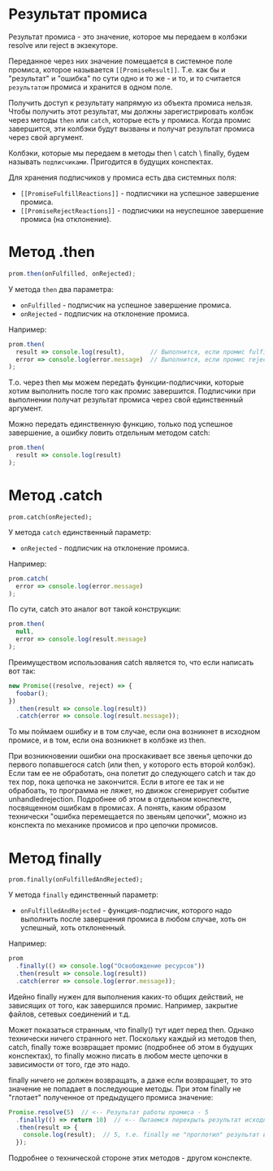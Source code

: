 # Результат промиса

Результат промиса - это значение, которое мы передаем в колбэки resolve или reject в экзекуторе.

Переданное через них значение помещается в системное поле промиса, которое называется `[[PromiseResult]]`. Т.е. как бы и "результат" и "ошибка" по сути одно и то же - и то, и то считается `результатом` промиса и хранится в одном поле.

Получить доступ к результату напрямую из объекта промиса нельзя. Чтобы получить этот результат, мы должны зарегистрировать колбэк через методы `then` или `catch`, которые есть у промиса. Когда промис завершится, эти колбэки будут вызваны и получат результат промиса через свой аргумент.

Колбэки, которые мы передаем в методы then \ catch \ finally, будем называть `подписчиками`. Пригодится в будущих конспектах.

Для хранения подписчиков у промиса есть два системных поля:

* `[[PromiseFulfillReactions]]` - подписчики на успешное завершение промиса.
* `[[PromiseRejectReactions]]` - подписчики на неуспешное завершение промиса (на отклонение).

# Метод .then

```javascript
prom.then(onFulfilled, onRejected);
```

У метода `then` два параметра:

* `onFulfilled` - подписчик на успешное завершение промиса.
* `onRejected` - подписчик на отклонение промиса.

Например:

```javascript
prom.then(
  result => console.log(result),       // Выполнится, если промис fulfilled
  error => console.log(error.message)  // Выполнится, если промис rejected
);
```

Т.о. через then мы можем передать функции-подписчики, которые хотим выполнить после того как промис завершится. Подписчики при выполнении получат результат промиса через свой единственный аргумент.

Можно передать единственную функцию, только под успешное завершение, а ошибку ловить отдельным методом catch:

```javascript
prom.then(
  result => console.log(result)
);
```

# Метод .catch

```
prom.catch(onRejected);
```

У метода `catch` единственный параметр:

* `onRejected` - подписчик на отклонение промиса.

Например:

```javascript
prom.catch(
  error => console.log(error.message)
);
```

По сути, catch это аналог вот такой конструкции:

```javascript
prom.then(
  null,
  error => console.log(result.message)
);
```

Преимуществом использования catch является то, что если написать вот так:

```javascript
new Promise((resolve, reject) => {
  foobar();
})
  .then(result => console.log(result))
  .catch(error => console.log(result.message));
```

То мы поймаем ошибку и в том случае, если она возникнет в исходном промисе, и в том, если она возникнет в колбэке из then.

При возникновении ошибки она проскакивает все звенья цепочки до первого попавшегося catch (или then, у которого есть второй колбэк). Если там ее не обработать, она полетит до следующего catch и так до тех пор, пока цепочка не закончится. Если в итоге ее так и не обрабоать, то программа не ляжет, но движок сгенерирует событие unhandledrejection. Подробнее об этом в отдельном конспекте, посвященном ошибкам в промисах. А понять, каким образом технически "ошибка перемещается по звеньям цепочки", можно из конспекта по механике промисов и про цепочки промисов.

# Метод finally

```
prom.finally(onFulfilledAndRejected);
```

У метода `finally` единственный параметр:

* `onFulfilledAndRejected` - функция-подписчик, которого надо выполнить после завершения промиса в любом случае, хоть он успешный, хоть отклоненный.

Например:

```javascript
prom
  .finally(() => console.log("Освобождение ресурсов"))
  .then(result => console.log(result))
  .catch(error => console.log(error.message));
```

Идейно finally нужен для выполнения каких-то общих действий, не зависящих от того, как завершился промис. Например, закрытие файлов, сетевых соединений и т.д. 

Может показаться странным, что finally() тут идет перед then. Однако технически ничего странного нет. Поскольку каждый из методов then, catch, finally тоже возвращает промис (подробнее об этом в будущих конспектах), то finally можно писать в любом месте цепочки в зависимости от того, где это надо.

finally ничего не должен возвращать, а даже если возвращает, то это значение не попадает в последующие методы. При этом finally не "глотает" полученное от предыдущего промиса значение:

```javascript
Promise.resolve(5)  // <-- Результат работы промиса - 5
  .finally(() => return 10)  // <-- Пытаемся перекрыть результат исходного промиса
  .then(result => {
    console.log(result);  // 5, т.е. finally не "проглотил" результат исходного промиса
  });
```

Подробнее о технической стороне этих методов - другом конспекте.
